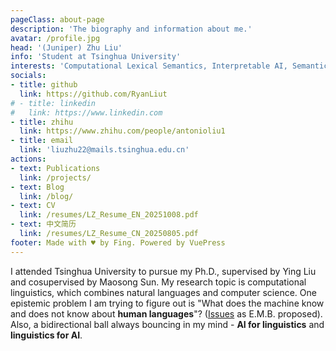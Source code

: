 ```yaml
---
pageClass: about-page
description: 'The biography and information about me.'
avatar: /profile.jpg
head: '(Juniper) Zhu Liu'
info: 'Student at Tsinghua University'
interests: 'Computational Lexical Semantics, Interpretable AI, Semantic Map Models'
socials:
- title: github
  link: https://github.com/RyanLiut
# - title: linkedin
#   link: https://www.linkedin.com
- title: zhihu
  link: https://www.zhihu.com/people/antonioliu1
- title: email
  link: 'liuzhu22@mails.tsinghua.edu.cn'
actions:
- text: Publications
  link: /projects/
- text: Blog
  link: /blog/
- text: CV
  link: /resumes/LZ_Resume_EN_20251008.pdf
- text: 中文简历
  link: /resumes/LZ_Resume_CN_20250805.pdf
footer: Made with ♥ by Fing. Powered by VuePress
---
```


<AboutCard :frontmatter="$page.frontmatter" >

I attended Tsinghua University to pursue my Ph.D., supervised by Ying Liu and cosupervised by Maosong Sun. My research topic is computational linguistics, which combines natural languages and computer science. One epistemic problem I am trying to figure out is "What does the machine know and does not know about **human languages**"? ([Issues](https://faculty.washington.edu/ebender/papers/ACL_2024_Presidential_Address.pdf) as E.M.B. proposed). Also, a bidirectional ball always bouncing in my mind - **AI for linguistics** and **linguistics for AI**.

</AboutCard>

<style lang="stylus">

.theme-container.about-page .page
  background-color #e6ecf0
  min-height calc(100vh)
  
  .last-updated
    display none

</style>